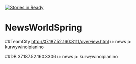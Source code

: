 [![Stories in Ready](https://badge.waffle.io/w4-pwr/NewsWorldSpring.png?label=ready&title=Ready)](https://waffle.io/w4-pwr/NewsWorldSpring)
# NewsWorldSpring

##TeamCity
http://37.187.52.160:8111/overview.html
u: news
p: kurwywinoipianino

##DB
37.187.52.160:3306
u: news
p: kurwywinoipianino

